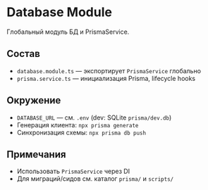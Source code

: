 # Database Module

Глобальный модуль БД и PrismaService.

## Состав
- `database.module.ts` — экспортирует `PrismaService` глобально
- `prisma.service.ts` — инициализация Prisma, lifecycle hooks

## Окружение
- `DATABASE_URL` — см. `.env` (dev: SQLite `prisma/dev.db`)
- Генерация клиента: `npx prisma generate`
- Синхронизация схемы: `npx prisma db push`

## Примечания
- Использовать `PrismaService` через DI
- Для миграций/сидов см. каталог `prisma/` и `scripts/`
